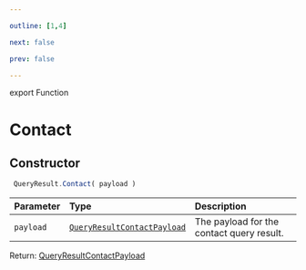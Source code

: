 ```yaml
---

outline: [1,4]

next: false

prev: false

---
```


export Function
# Contact

## Constructor
```ts
 QueryResult.Contact( payload )
 ```
| Parameter | Type | Description |
| :--- | :--- | :--- |
| `payload` | [`QueryResultContactPayload`](../../../interfaces/QueryResultContactPayload.md) | The payload for the contact query result. |

Return: [QueryResultContactPayload](../../../interfaces/QueryResultContactPayload.md)
